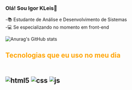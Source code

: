 ### Olá! Sou Igor KLeis👋

-📚 Estudante de Análise e Desenvolvimento de Sistemas
<br/>
-💻 Se especializando no momento em front-end

![Anurag's GitHub stats](https://github-readme-stats.vercel.app/api?username=IgorKleis&show_icons=true&theme=gruvbox)
<br/>
 
<h2 style="color:orange">Tecnologias que eu uso no meu dia <h2/>

<div style="display:inline_block"><br/>
    <img aling="center" alt="html5" src="https://img.shields.io/badge/HTML5-E34F26?style=for-the-badge&logo=html5&logoColor=white"/>
    <img aling="center" alt= "css" src= "https://img.shields.io/badge/CSS3-1572B6?style=for-the-badge&logo=css3&logoColor=white"/ >
    <img aling="center" alt= "js" src= "https://img.shields.io/badge/JavaScript-F7DF1E?style=for-the-badge&logo=javascript&logoColor=black" />
</div>






